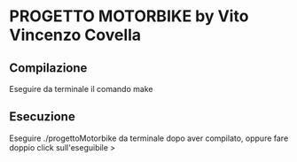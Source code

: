 # PROGETTO MOTORBIKE by Vito Vincenzo Covella

## Compilazione
Eseguire da terminale il comando make

## Esecuzione
Eseguire ./progettoMotorbike da terminale dopo aver compilato, oppure fare doppio click sull'eseguibile >


